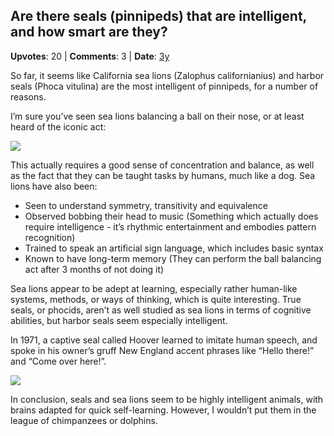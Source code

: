 ## Are there seals (pinnipeds) that are intelligent, and how smart are they?
    
**Upvotes**: 20 | **Comments**: 3 | **Date**: [3y](https://www.quora.com/Are-there-seals-pinnipeds-that-are-intelligent-and-how-smart-are-they/answer/Gary-Meaney)

So far, it seems like California sea lions (Zalophus californianius) and harbor seals (Phoca vitulina) are the most intelligent of pinnipeds, for a number of reasons.

I’m sure you’ve seen sea lions balancing a ball on their nose, or at least heard of the iconic act:

![](https://qph.fs.quoracdn.net/main-qimg-bc68ba5683d5b684f68687606edaf3b6-lq)

This actually requires a good sense of concentration and balance, as well as the fact that they can be taught tasks by humans, much like a dog. Sea lions have also been:

*   Seen to understand symmetry, transitivity and equivalence
*   Observed bobbing their head to music (Something which actually does require intelligence - it’s rhythmic entertainment and embodies pattern recognition)
*   Trained to speak an artificial sign language, which includes basic syntax
*   Known to have long-term memory (They can perform the ball balancing act after 3 months of not doing it)

Sea lions appear to be adept at learning, especially rather human-like systems, methods, or ways of thinking, which is quite interesting. True seals, or phocids, aren’t as well studied as sea lions in terms of cognitive abilities, but harbor seals seem especially intelligent.

In 1971, a captive seal called Hoover learned to imitate human speech, and spoke in his owner’s gruff New England accent phrases like “Hello there!” and “Come over here!”.

![](https://qph.fs.quoracdn.net/main-qimg-08888f35451ec890cf0388259907045f.webp)

In conclusion, seals and sea lions seem to be highly intelligent animals, with brains adapted for quick self-learning. However, I wouldn’t put them in the league of chimpanzees or dolphins.

